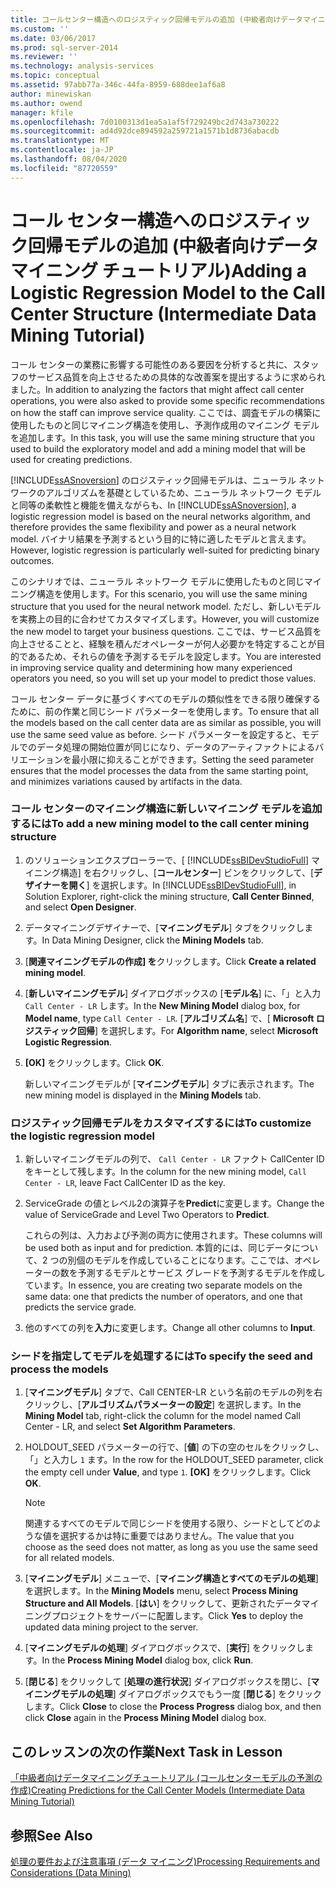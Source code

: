 ```yaml
---
title: コールセンター構造へのロジスティック回帰モデルの追加 (中級者向けデータマイニングチュートリアル) |Microsoft Docs
ms.custom: ''
ms.date: 03/06/2017
ms.prod: sql-server-2014
ms.reviewer: ''
ms.technology: analysis-services
ms.topic: conceptual
ms.assetid: 97abb77a-346c-44fa-8959-688dee1af6a8
author: minewiskan
ms.author: owend
manager: kfile
ms.openlocfilehash: 7d0100313d1ea5a1af5f729249bc2d743a730222
ms.sourcegitcommit: ad4d92dce894592a259721a1571b1d8736abacdb
ms.translationtype: MT
ms.contentlocale: ja-JP
ms.lasthandoff: 08/04/2020
ms.locfileid: "87720559"
---
```

# <a name="adding-a-logistic-regression-model-to-the-call-center-structure-intermediate-data-mining-tutorial"></a><span data-ttu-id="45a34-102">コール センター構造へのロジスティック回帰モデルの追加 (中級者向けデータ マイニング チュートリアル)</span><span class="sxs-lookup"><span data-stu-id="45a34-102">Adding a Logistic Regression Model to the Call Center Structure (Intermediate Data Mining Tutorial)</span></span>
  <span data-ttu-id="45a34-103">コール センターの業務に影響する可能性のある要因を分析すると共に、スタッフのサービス品質を向上させるための具体的な改善案を提出するように求められました。</span><span class="sxs-lookup"><span data-stu-id="45a34-103">In addition to analyzing the factors that might affect call center operations, you were also asked to provide some specific recommendations on how the staff can improve service quality.</span></span> <span data-ttu-id="45a34-104">ここでは、調査モデルの構築に使用したものと同じマイニング構造を使用し、予測作成用のマイニング モデルを追加します。</span><span class="sxs-lookup"><span data-stu-id="45a34-104">In this task, you will use the same mining structure that you used to build the exploratory model and add a mining model that will be used for creating predictions.</span></span>  
  
 <span data-ttu-id="45a34-105">[!INCLUDE[ssASnoversion](../includes/ssasnoversion-md.md)] のロジスティック回帰モデルは、ニューラル ネットワークのアルゴリズムを基礎としているため、ニューラル ネットワーク モデルと同等の柔軟性と機能を備えながらも、</span><span class="sxs-lookup"><span data-stu-id="45a34-105">In [!INCLUDE[ssASnoversion](../includes/ssasnoversion-md.md)], a logistic regression model is based on the neural networks algorithm, and therefore provides the same flexibility and power as a neural network model.</span></span> <span data-ttu-id="45a34-106">バイナリ結果を予測するという目的に特に適したモデルと言えます。</span><span class="sxs-lookup"><span data-stu-id="45a34-106">However, logistic regression is particularly well-suited for predicting binary outcomes.</span></span>  
  
 <span data-ttu-id="45a34-107">このシナリオでは、ニューラル ネットワーク モデルに使用したものと同じマイニング構造を使用します。</span><span class="sxs-lookup"><span data-stu-id="45a34-107">For this scenario, you will use the same mining structure that you used for the neural network model.</span></span> <span data-ttu-id="45a34-108">ただし、新しいモデルを実務上の目的に合わせてカスタマイズします。</span><span class="sxs-lookup"><span data-stu-id="45a34-108">However, you will customize the new model to target your business questions.</span></span> <span data-ttu-id="45a34-109">ここでは、サービス品質を向上させることと、経験を積んだオペレーターが何人必要かを特定することが目的であるため、それらの値を予測するモデルを設定します。</span><span class="sxs-lookup"><span data-stu-id="45a34-109">You are interested in improving service quality and determining how many experienced operators you need, so you will set up your model to predict those values.</span></span>  
  
 <span data-ttu-id="45a34-110">コール センター データに基づくすべてのモデルの類似性をできる限り確保するために、前の作業と同じシード パラメーターを使用します。</span><span class="sxs-lookup"><span data-stu-id="45a34-110">To ensure that all the models based on the call center data are as similar as possible, you will use the same seed value as before.</span></span> <span data-ttu-id="45a34-111">シード パラメーターを設定すると、モデルでのデータ処理の開始位置が同じになり、データのアーティファクトによるバリエーションを最小限に抑えることができます。</span><span class="sxs-lookup"><span data-stu-id="45a34-111">Setting the seed parameter ensures that the model processes the data from the same starting point, and minimizes variations caused by artifacts in the data.</span></span>  
  
### <a name="to-add-a-new-mining-model-to-the-call-center-mining-structure"></a><span data-ttu-id="45a34-112">コール センターのマイニング構造に新しいマイニング モデルを追加するには</span><span class="sxs-lookup"><span data-stu-id="45a34-112">To add a new mining model to the call center mining structure</span></span>  
  
1.  <span data-ttu-id="45a34-113">のソリューションエクスプローラーで、[ [!INCLUDE[ssBIDevStudioFull](../includes/ssbidevstudiofull-md.md)] マイニング構造] を右クリックし、[**コールセンター**] ビンをクリックして、[**デザイナーを開く**] を選択します。</span><span class="sxs-lookup"><span data-stu-id="45a34-113">In [!INCLUDE[ssBIDevStudioFull](../includes/ssbidevstudiofull-md.md)], in Solution Explorer, right-click the mining structure, **Call Center Binned**, and select **Open Designer**.</span></span>  
  
2.  <span data-ttu-id="45a34-114">データマイニングデザイナーで、[**マイニングモデル**] タブをクリックします。</span><span class="sxs-lookup"><span data-stu-id="45a34-114">In Data Mining Designer, click the **Mining Models** tab.</span></span>  
  
3.  <span data-ttu-id="45a34-115">[**関連マイニングモデルの作成] を**クリックします。</span><span class="sxs-lookup"><span data-stu-id="45a34-115">Click **Create a related mining model**.</span></span>  
  
4.  <span data-ttu-id="45a34-116">[**新しいマイニングモデル**] ダイアログボックスの [**モデル名**] に、「」と入力 `Call Center - LR` します。</span><span class="sxs-lookup"><span data-stu-id="45a34-116">In the **New Mining Model** dialog box, for **Model name**, type `Call Center - LR`.</span></span>  <span data-ttu-id="45a34-117">[**アルゴリズム名**] で、[ **Microsoft ロジスティック回帰**] を選択します。</span><span class="sxs-lookup"><span data-stu-id="45a34-117">For **Algorithm name**, select **Microsoft Logistic Regression**.</span></span>  
  
5.  <span data-ttu-id="45a34-118">**[OK]** をクリックします。</span><span class="sxs-lookup"><span data-stu-id="45a34-118">Click **OK**.</span></span>  
  
     <span data-ttu-id="45a34-119">新しいマイニングモデルが [**マイニングモデル**] タブに表示されます。</span><span class="sxs-lookup"><span data-stu-id="45a34-119">The new mining model is displayed in the **Mining Models** tab.</span></span>  
  
### <a name="to-customize-the-logistic-regression-model"></a><span data-ttu-id="45a34-120">ロジスティック回帰モデルをカスタマイズするには</span><span class="sxs-lookup"><span data-stu-id="45a34-120">To customize the logistic regression model</span></span>  
  
1.  <span data-ttu-id="45a34-121">新しいマイニングモデルの列で、 `Call Center - LR` ファクト CallCenter ID をキーとして残します。</span><span class="sxs-lookup"><span data-stu-id="45a34-121">In the column for the new mining model, `Call Center - LR`, leave Fact CallCenter ID as the key.</span></span>  
  
2.  <span data-ttu-id="45a34-122">ServiceGrade の値とレベル2の演算子を**Predict**に変更します。</span><span class="sxs-lookup"><span data-stu-id="45a34-122">Change the value of ServiceGrade and Level Two Operators to **Predict**.</span></span>  
  
     <span data-ttu-id="45a34-123">これらの列は、入力および予測の両方に使用されます。</span><span class="sxs-lookup"><span data-stu-id="45a34-123">These columns will be used both as input and for prediction.</span></span> <span data-ttu-id="45a34-124">本質的には、同じデータについて、2 つの別個のモデルを作成していることになります。ここでは、オペレーターの数を予測するモデルとサービス グレードを予測するモデルを作成しています。</span><span class="sxs-lookup"><span data-stu-id="45a34-124">In essence, you are creating two separate models on the same data: one that predicts the number of operators, and one that predicts the service grade.</span></span>  
  
3.  <span data-ttu-id="45a34-125">他のすべての列を**入力**に変更します。</span><span class="sxs-lookup"><span data-stu-id="45a34-125">Change all other columns to **Input**.</span></span>  
  
### <a name="to-specify-the-seed-and-process-the-models"></a><span data-ttu-id="45a34-126">シードを指定してモデルを処理するには</span><span class="sxs-lookup"><span data-stu-id="45a34-126">To specify the seed and process the models</span></span>  
  
1.  <span data-ttu-id="45a34-127">[**マイニングモデル**] タブで、Call CENTER-LR という名前のモデルの列を右クリックし、[**アルゴリズムパラメーターの設定**] を選択します。</span><span class="sxs-lookup"><span data-stu-id="45a34-127">In the **Mining Model** tab, right-click the column for the model named Call Center - LR, and select **Set Algorithm Parameters**.</span></span>  
  
2.  <span data-ttu-id="45a34-128">HOLDOUT_SEED パラメーターの行で、[**値**] の下の空のセルをクリックし、「」と入力し `1` ます。</span><span class="sxs-lookup"><span data-stu-id="45a34-128">In the row for the HOLDOUT_SEED parameter, click the empty cell under **Value**, and type `1`.</span></span> <span data-ttu-id="45a34-129">**[OK]** をクリックします。</span><span class="sxs-lookup"><span data-stu-id="45a34-129">Click **OK**.</span></span>  
  
    > [!NOTE]  
    >  <span data-ttu-id="45a34-130">関連するすべてのモデルで同じシードを使用する限り、シードとしてどのような値を選択するかは特に重要ではありません。</span><span class="sxs-lookup"><span data-stu-id="45a34-130">The value that you choose as the seed does not matter, as long as you use the same seed for all related models.</span></span>  
  
3.  <span data-ttu-id="45a34-131">[**マイニングモデル**] メニューで、[**マイニング構造とすべてのモデルの処理**] を選択します。</span><span class="sxs-lookup"><span data-stu-id="45a34-131">In the **Mining Models** menu, select **Process Mining Structure and All Models**.</span></span> <span data-ttu-id="45a34-132">[**はい**] をクリックして、更新されたデータマイニングプロジェクトをサーバーに配置します。</span><span class="sxs-lookup"><span data-stu-id="45a34-132">Click **Yes** to deploy the updated data mining project to the server.</span></span>  
  
4.  <span data-ttu-id="45a34-133">[**マイニングモデルの処理**] ダイアログボックスで、[**実行**] をクリックします。</span><span class="sxs-lookup"><span data-stu-id="45a34-133">In the **Process Mining Model** dialog box, click **Run**.</span></span>  
  
5.  <span data-ttu-id="45a34-134">[**閉じる**] をクリックして [**処理の進行状況**] ダイアログボックスを閉じ、[**マイニングモデルの処理**] ダイアログボックスでもう一度 [**閉じる**] をクリックします。</span><span class="sxs-lookup"><span data-stu-id="45a34-134">Click **Close** to close the **Process Progress** dialog box, and then click **Close** again in the **Process Mining Model** dialog box.</span></span>  
  
## <a name="next-task-in-lesson"></a><span data-ttu-id="45a34-135">このレッスンの次の作業</span><span class="sxs-lookup"><span data-stu-id="45a34-135">Next Task in Lesson</span></span>  
 [<span data-ttu-id="45a34-136">「中級者向けデータマイニングチュートリアル &#40;コールセンターモデルの予測の作成&#41;</span><span class="sxs-lookup"><span data-stu-id="45a34-136">Creating Predictions for the Call Center Models &#40;Intermediate Data Mining Tutorial&#41;</span></span>](../../2014/tutorials/create-predictions-call-center-models-intermediate-data-mining-tutorial.md)  
  
## <a name="see-also"></a><span data-ttu-id="45a34-137">参照</span><span class="sxs-lookup"><span data-stu-id="45a34-137">See Also</span></span>  
 [<span data-ttu-id="45a34-138">処理の要件および注意事項 &#40;データ マイニング&#41;</span><span class="sxs-lookup"><span data-stu-id="45a34-138">Processing Requirements and Considerations &#40;Data Mining&#41;</span></span>](../../2014/analysis-services/data-mining/processing-requirements-and-considerations-data-mining.md)  
  
  
